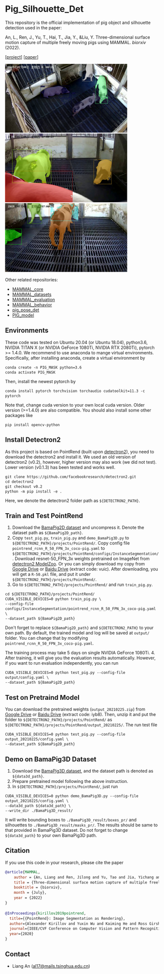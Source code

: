 # Pig_Silhouette_Det
This repository is the official implementation of pig object and silhouette detection used in the paper:

An, L., Ren, J., Yu, T., Hai, T., Jia, Y., &Liu, Y. Three-dimensional surface motion capture of multiple freely moving pigs using MAMMAL. *biorxiv* (2022). 

[[project]()] [[paper]()]

<p float="center">
  <img src="pics/cam0_000000.jpg" width="400" />
  <img src="pics/cam6_000000.jpg" width="400" /> 
  <img src="pics/cam11_000000.jpg" width="400" />
</p>

Other related repositories: 
* [MAMMAL_core]() 
* [MAMMAL_datasets](https://github.com/anl13/MAMMAL_datasets)
* [MAMMAL_evaluation](https://github.com/anl13/MAMMAL_evaluation) 
* [MAMMAL_behavior](https://github.com/anl13/MAMMAL_behavior) 
* [pig_pose_det](https://github.com/anl13/pig_pose_det)
* [PIG_model](https://github.com/anl13/PIG_model) 


## Environments 
These code was tested on Ubuntu 20.04 (or Ubuntu 18.04), python3.6, NVIDIA TITAN X (or NVIDIA GeForce 1080Ti, NVIDIA RTX 2080Ti), pytorch >= 1.4.0. We recommend to use anaconda to mange virtual environments. Specifically, after installing anaconda, create a virtual environment by 
```shell 
conda create -n PIG_MASK python=3.6
conda activate PIG_MASK
```
Then, install the newest pytorch by 
```shell
conda install pytorch torchvision torchaudio cudatoolkit=11.3 -c pytorch
```
Note that, change cuda version to your own local cuda version. Older version (>=1.4.0) are also compatible. 
You should also install some other packages like 
```shell 
pip install opencv-python 
```

## Install Detectron2
As this project is based on PointRend (built upon [detectron2](https://github.com/facebookresearch/detectron2.git)), you need to download the detectron2 and install it. We used an old version of detectron2 (v0.2), however, higher version may also work (we did not test). Lower version (v0.1.3) has been tested and works well. 
```
git clone https://github.com/facebookresearch/detectron2.git
cd detectron2 
git checkout v0.2
python -m pip install -e .
```
Here, we denote the detectron2 folder path as `${DETECTRON2_PATH}`. 
## Train and Test PointRend
1. Download the [BamaPig2D dataset](https://github.com/anl13/MAMMAL_datasets) and uncompress it. Denote the dataset path as `${BamaPig2D_path}`. 
2. Copy `test_pig.py`, `train_pig.py` and `demo_BamaPig3D.py` to `${DETECTRON2_PATH}/projects/PointRend/`. Copy config file `pointrend_rcnn_R_50_FPN_3x_coco-pig.yaml` to `${DETECTRON2_PATH}/projects/PointRend/configs/InstanceSegmentation/`. Download resnet-50_FPN_3x weights pretrained on ImageNet from [detectron2 ModelZoo](https://github.com/facebookresearch/detectron2/blob/main/MODEL_ZOO.md). Or you can simply download my copy from [Google Drive](https://drive.google.com/file/d/1h9KO_UVrRhJWIezNpRwgA4JijtuSDjku/view?usp=sharing) or [Baidu Drive](https://pan.baidu.com/s/1pcxekhmdmsJM5N6ILebmqQ) (extract code: vuic). After downloading, you will get a `R-50.pkl` file, and put it under `${DETECTRON2_PATH}/projects/PointRend/`. 
3. Go to `${DETECTRON2_PATH}/projects/PointRend/` and run `train_pig.py`. 
```shell
cd ${DETECTRON2_PATH}/projects/PointRend/
CUDA_VISIBLE_DEVICES=0 python train_pig.py \
--config-file configs/InstanceSegmentation/pointrend_rcnn_R_50_FPN_3x_coco-pig.yaml \
--dataset_path ${BamaPig2D_path}
```
Don't forget to replace `${BamaPig2D_path}` and `${DETECTRON2_PATH}` to your own path. By default, the trained model and log will be saved at `output/` folder. You can change that by modifying `pointrend_rcnn_R_50_FPN_3x_coco-pig.yaml`.

The training process may take 5 days on single NVIDIA GeForce 1080Ti. 
4. After training, it will give you the evaluation results automatically. However, if you want to run evaluation independently, you can run 
```shell
CUDA_VISIBLE_DEVICES=0 python test_pig.py --config-file output/config.yaml \
--dataset_path ${BamaPig2D_path}
```
## Test on Pretraind Model
You can download the pretrained weights (`output_20210225.zip`) from [Google Drive](https://drive.google.com/file/d/1Bft9pSlEESaLYU62UuTQaYEYIPE2brPZ/view?usp=sharing) or [Baidu Drive](https://pan.baidu.com/s/1kwUM8cnmwHySH-fX_xWi3w) (extract code: iyb8). Then, unzip it and put the folder to `${DETECTRON2_PATH}/projects/PointRend/` as `${DETECTRON2_PATH}/projects/PointRend/output_20210225/`. The run test file 
```shell
CUDA_VISIBLE_DEVICES=0 python test_pig.py --config-file output_20210225/config.yaml \
--dataset_path ${BamaPig2D_path}
```

## Demo on BamaPig3D Dataset
1. Download the [BamaPig3D dataset](https://github.com/anl13/MAMMAL_datasets), and the dataset path is denoted as `${data3d_path}`. 
2. Prepare pretrained model following the above instruction. 
3. In `${DETECTRON2_PATH}/projects/PointRend/`, just run 
```shell
CUDA_VISIBLE_DEVICES=0 python demo_BamaPig3D.py --config-file output_20210225/config.yaml \
--data3d_path ${data3d_path} \
--write_dir ./BamaPig3D_result/
```
It will write bounding boxes to `./BamaPig3D_result/boxes_pr/` and silhouettes to `./BamaPig3D_result/masks_pr/`. The results should be same to that provided in BamaPig3D dataset. Do not forget to change `${data3d_path}` to your own BamaPig3D path. 

## Citation
If you use this code in your research, please cite the paper 
```BibTex
@article{MAMMAL, 
    author = {An, Liang and Ren, Jilong and Yu, Tao and Jia, Yichang and Liu, Yebin},
    title = {Three-dimensional surface motion capture of multiple freely moving pigs using MAMMAL},
    booktitle = {biorxiv},
    month = {July},
    year = {2022}
}

@InProceedings{kirillov2019pointrend,
  title={{PointRend}: Image Segmentation as Rendering},
  author={Alexander Kirillov and Yuxin Wu and Kaiming He and Ross Girshick},
  journal={IEEE/CVF Conference on Computer Vision and Pattern Recognition (CVPR)},
  year={2020}
}
```

## Contact 
* Liang An (al17@mails.tsinghua.edu.cn)